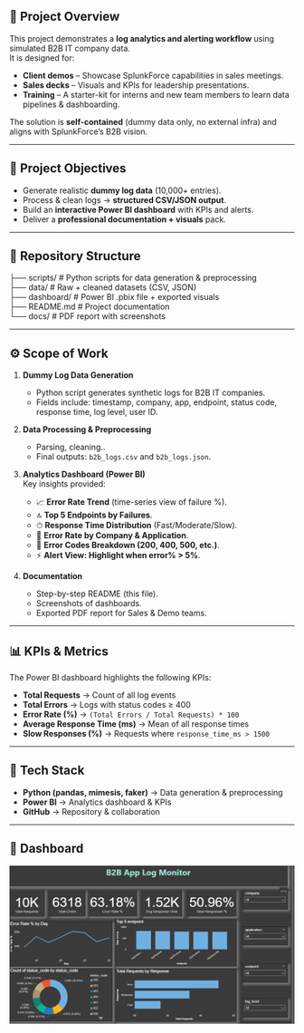 ## 📌 Project Overview  
This project demonstrates a **log analytics and alerting workflow** using simulated B2B IT company data.  
It is designed for:  
- **Client demos** – Showcase SplunkForce capabilities in sales meetings.  
- **Sales decks** – Visuals and KPIs for leadership presentations.  
- **Training** – A starter-kit for interns and new team members to learn data pipelines & dashboarding.  

The solution is **self-contained** (dummy data only, no external infra) and aligns with SplunkForce’s B2B vision.  

---

## 🎯 Project Objectives  
- Generate realistic **dummy log data** (10,000+ entries).  
- Process & clean logs → **structured CSV/JSON output**.  
- Build an **interactive Power BI dashboard** with KPIs and alerts.  
- Deliver a **professional documentation + visuals** pack.  

---

## 📂 Repository Structure  

├── scripts/           # Python scripts for data generation & preprocessing  
├── data/              # Raw + cleaned datasets (CSV, JSON)  
├── dashboard/         # Power BI .pbix file + exported visuals  
├── README.md          # Project documentation  
└── docs/              # PDF report with screenshots  



---

## ⚙️ Scope of Work  

1. **Dummy Log Data Generation**  
   - Python script generates synthetic logs for B2B IT companies.  
   - Fields include: timestamp, company, app, endpoint, status code, response time, log level, user ID.  

2. **Data Processing & Preprocessing**  
   - Parsing, cleaning..  
   - Final outputs: `b2b_logs.csv` and `b2b_logs.json`.  

3. **Analytics Dashboard (Power BI)**  
   Key insights provided:  
   - 📈 **Error Rate Trend** (time-series view of failure %).  
   - 🔝 **Top 5 Endpoints by Failures**.  
   - ⏱ **Response Time Distribution** (Fast/Moderate/Slow).  
   - 🏢 **Error Rate by Company & Application**.  
   - 🛑 **Error Codes Breakdown (200, 400, 500, etc.)**.  
   - ⚡ **Alert View: Highlight when error% > 5%**.  

4. **Documentation**  
   - Step-by-step README (this file).  
   - Screenshots of dashboards.  
   - Exported PDF report for Sales & Demo teams.  

---

## 📊 KPIs & Metrics  

The Power BI dashboard highlights the following KPIs:  

- **Total Requests** → Count of all log events  
- **Total Errors** → Logs with status codes ≥ 400  
- **Error Rate (%)** → `(Total Errors / Total Requests) * 100`  
- **Average Response Time (ms)** → Mean of all response times  
- **Slow Responses (%)** → Requests where `response_time_ms > 1500`  

---

## 🔧 Tech Stack  

- **Python (pandas, mimesis, faker)** → Data generation & preprocessing  
- **Power BI** → Analytics dashboard & KPIs    
- **GitHub** → Repository & collaboration  

---

## 📸 Dashboard   

![Dashboard Main](https://github.com/Malav1301/b2b-log-generator/blob/main/Dashboard/Screenshot%202025-08-28%20234629.png)
